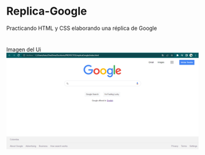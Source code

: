 # Replica-Google
Practicando HTML y CSS elaborando una réplica de Google
#
Imagen del Ui
![](UI%20image/UI.png)
